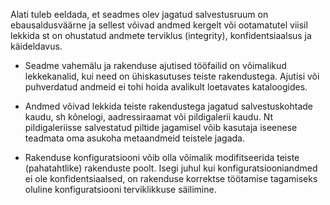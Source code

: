 Alati tuleb eeldada, et seadmes olev jagatud salvestusruum on ebausaldusväärne
ja sellest võivad andmed kergelt või ootamatutel viisil lekkida st on ohustatud
andmete terviklus (integrity), konfidentsiaalsus ja käideldavus.

- Seadme vahemälu ja rakenduse ajutised tööfailid on võimalikud lekkekanalid,
  kui need on ühiskasutuses teiste rakendustega. Ajutisi või puhverdatud andmeid
  ei tohi hoida avalikult loetavates kataloogides.

- Andmed võivad lekkida teiste rakendustega jagatud salvestuskohtade kaudu, sh
  kõnelogi, aadressiraamat või pildigalerii kaudu. Nt pildigaleriisse
  salvestatud piltide jagamisel võib kasutaja iseenese teadmata oma asukoha
  metaandmeid teistele jagada.  

- Rakenduse konfiguratsiooni võib olla võimalik modifitseerida teiste
  (pahatahtlike) rakenduste poolt. Isegi juhul kui konfiguratsiooniandmed ei ole
  konfidentsiaalsed, on rakenduse korrektse töötamise tagamiseks oluline
  konfiguratsiooni terviklikkuse säilimine.
